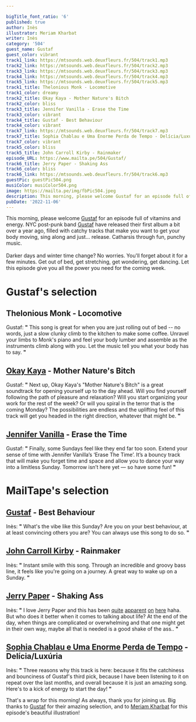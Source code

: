 ```yaml
---

bigTitle_font_ratio: '6'
published: true
author: Inès
illustrator: Meriam Kharbat
writer: Inès
category: '504'
guest_name: Gustaf
guest_color: vibrant
track1_link: https://mtsounds.web.deuxfleurs.fr/504/track1.mp3
track2_link: https://mtsounds.web.deuxfleurs.fr/504/track2.mp3
track3_link: https://mtsounds.web.deuxfleurs.fr/504/track3.mp3
track4_link: https://mtsounds.web.deuxfleurs.fr/504/track4.mp3
track5_link: https://mtsounds.web.deuxfleurs.fr/504/track5.mp3
track1_title: Thelonious Monk - Locomotive
track1_color: dreamy
track2_title: Okay Kaya - Mother Nature's Bitch
track2_color: bliss
track3_title: Jennifer Vanilla - Erase the Time
track3_color: vibrant
track4_title: Gustaf - Best Behaviour
track4_color: vibrant
track7_link: https://mtsounds.web.deuxfleurs.fr/504/track7.mp3
track7_title: Sophia Chablau e Uma Enorme Perda de Tempo - Delícia/Luxúria
track7_color: vibrant
track5_color: bliss
track5_title: John Carroll Kirby - Rainmaker
episode_URL: https://www.mailta.pe/504/Gustaf/
track6_title: Jerry Paper - Shaking Ass
track6_color: bliss
track6_link: https://mtsounds.web.deuxfleurs.fr/504/track6.mp3
guestPic: guestPic504.png
musiColor: musiColor504.png
image: https://mailta.pe/img/fbPic504.jpeg
description: This morning, please welcome Gustaf for an episode full of vitamins and energy. Darker days and winter time change? No worries. You'll forget about it for a few minutes. Get out of bed, get stretching, get wondering, get dancing. Let this episode give you all the power you need for the coming week.
pubDate: '2022-11-06'
---
```

 This morning, please welcome [Gustaf](https://gustaf-nyc.bandcamp.com/) for an episode full of vitamins and energy. NYC post-punk band [Gustaf](https://gustaf-nyc.bandcamp.com/) have released their first album a bit over a year ago, filled with catchy tracks that make you want to get your body moving, sing along and just... release. Catharsis through fun, punchy music. 
<br><br>
Darker days and winter time change? No worries. You'll forget about it for a few minutes. Get out of bed, get stretching, get wondering, get dancing. Let this episode give you all the power you need for the coming week.

# Gustaf's selection

## Thelonious Monk - Locomotive
Gustaf: **"** This song is great for when you are just rolling out of bed -- no words, just a slow clunky climb to the kitchen to make some coffee. Unravel your limbs to Monk's piano and feel your body lumber and assemble as the instruments climb along with you. Let the music tell you what your body has to say. **"** 

## [Okay Kaya](https://okaykaya.bandcamp.com/) - Mother Nature's Bitch
Gustaf: **"** Next up, Okay Kaya's "Mother Nature's Bitch" is a great soundtrack for opening yourself up to the day ahead. Will you find yourself following the path of pleasure and relaxation? Will you start organizing your work for the rest of the week? Or will you spiral in the terror that is the coming Monday? The possibilities are endless and the uplifting feel of this track will get you headed in the right direction, whatever that might be. **"** 

## [Jennifer Vanilla](https://jennifervanilla.bandcamp.com/) - Erase the Time
Gustaf: **"** Finally, some Sundays feel like they end far too soon. Extend your sense of time with Jennifer Vanilla’s ‘Erase The Time’. It’s a bouncy track that will make you forget time and space and allow you to dance your way into a limitless Sunday. Tomorrow isn’t here yet — so have some fun! **"** 



# MailTape's selection

## [Gustaf](https://gustaf-nyc.bandcamp.com/) - Best Behaviour
Inès: **"** What's the vibe like this Sunday? Are you on your best behaviour, at at least convincing others you are? You can always use this song to do so. **"** 

## [John Carroll Kirby](https://johncarrollkirby.bandcamp.com/) - Rainmaker
Inès: **"** Instant smile with this song. Through an incredible and groovy bass line, it feels like you're going on a journey. A great way to wake up on a Sunday. **"** 

## [Jerry Paper](https://jerrypaper.bandcamp.com/) - Shaking Ass
Inès: **"** I love Jerry Paper and this has been [quite](https://www.mailta.pe/327/jerry-paper/) [apparent](https://www.mailta.pe/308/cmon/) [on](https://www.mailta.pe/274/aldous-rh/) [here](https://www.mailta.pe/289/hector-gachan/) haha. But who does it better when it comes to talking about life? At the end of the day, when things are complicated or overwhelming and that one might get in their own way, maybe all that is needed is a good shake of the ass.. **"** 

## [Sophia Chablau e Uma Enorme Perda de Tempo](https://sophiachablaueumaenormeperdade.bandcamp.com/) - Delícia/Luxúria
Inès: **"** Three reasons why this track is here: because it fits the catchiness and bounciness of Gustaf's third pick, because I have been listening to it on repeat over the last months, and overall because it is just an amazing song. Here's to a kick of energy to start the day! **"** 

That's a wrap for this morning! As always, thank you for joining us. Big thanks to [Gustaf](https://gustaf-nyc.bandcamp.com/) for their amazing selection, and to [Meriam Kharbat](https://www.meriamkharbat.com/illustration) for this episode's beautiful illustration!
